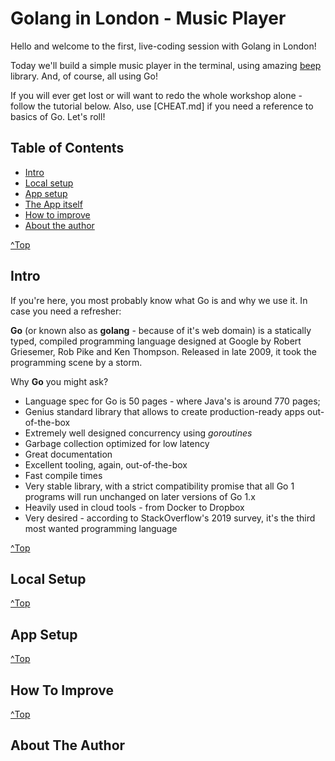 # Golang in London - Music Player

Hello and welcome to the first, live-coding session with Golang in London!

Today we'll build a simple music player in the terminal, using amazing [beep](github.com/faiface/beep) library. And, of course, all using Go!

If you will ever get lost or will want to redo the whole workshop alone - follow the tutorial below. Also, use [CHEAT.md] if you need a reference to basics of Go. Let's roll!

## Table of Contents

<a name="top">

* [Intro](#intro)
* [Local setup](#local-setup)
* [App setup](#app-setup)
* [The App itself](#app-itself)
* [How to improve](#improve)
* [About the author](#about)

[^Top](#top)

<a name="intro"/>

## Intro

If you're here, you most probably know what Go is and why we use it. In case you need a refresher:

**Go** (or known also as **golang** - because of it's web domain) is a statically typed, compiled programming language designed at Google by Robert Griesemer, Rob Pike and Ken Thompson. Released in late 2009, it took the programming scene by a storm.

Why **Go** you might ask?

* Language spec for Go is 50 pages - where Java's is around 770 pages;
* Genius standard library that allows to create production-ready apps out-of-the-box
* Extremely well designed concurrency using *goroutines*
* Garbage collection optimized for low latency
* Great documentation
* Excellent tooling, again, out-of-the-box
* Fast compile times
* Very stable library, with a strict compatibility promise that all Go 1 programs will run unchanged on later versions of Go 1.x
* Heavily used in cloud tools - from Docker to Dropbox
* Very desired - according to StackOverflow's 2019 survey, it's the third most wanted programming language

[^Top](#top)

<a name="local-setup"/>

## Local Setup

[^Top](#top)

<a name="app-setup"/>

## App Setup

[^Top](#top)

<a name="improve"/>

## How To Improve

[^Top](#top)

<a name="about"/>

## About The Author


